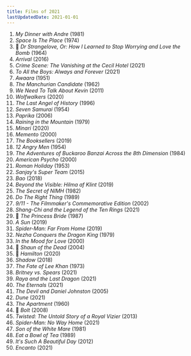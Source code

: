 ```yaml
---
title: Films of 2021
lastUpdatedDate: 2021-01-01
---
```


1. *My Dinner with Andre* (1981)
2. *Space Is The Place* (1974)
3. 🔁 *Dr Strangelove, Or: How I Learned to Stop Worrying and Love the Bomb* (1964)
4. *Arrival* (2016)
5. *Crime Scene: The Vanishing at the Cecil Hotel* (2021)
6. *To All the Boys: Always and Forever* (2021)
7. *Awaara* (1951)
8. *The Manchurian Candidate* (1962)
9. *We Need To Talk About Kevin* (2011)
10. *Wolfwalkers* (2020)
11. *The Last Angel of History* (1996)
12. *Seven Samurai* (1954)
13. *Paprika* (2006)
14. *Raining in the Mountain* (1979)
15. *Minari* (2020)
16. *Memento* (2000)
17. *The Booksellers* (2019)
18. *12 Angry Men* (1954)
19. *The Adventures of Buckaroo Banzai Across the 8th Dimension* (1984)
20. *American Psycho* (2000)
21. *Roman Holiday* (1953)
22. *Sanjay's Super Team* (2015)
23. *Bao* (2018)
24. *Beyond the Visible: Hilma af Klint* (2019)
25. *The Secret of NIMH* (1982)
26. *Do The Right Thing* (1989)
27. *9/11 - The Filmmaker's Commemorative Edition* (2002)
28. *Shang-Chi and the Legend of the Ten Rings* (2021)
29. 🔁 *The Princess Bride* (1987)
30. *A Sun* (2019)
31. *Spider-Man: Far From Home* (2019)
32. *Nezha Conquers the Dragon King* (1979)
33. *In the Mood for Love* (2000)
34. 🔁 *Shaun of the Dead* (2004)
35. 🔁 *Hamilton* (2020)
36. *Shadow* (2018)
37. *The Fate of Lee Khan* (1973)
38. *Britney vs. Spears* (2021)
39. *Raya and the Last Dragon* (2021)
40. *The Eternals* (2021)
41. *The Devil and Daniel Johnston* (2005)
42. *Dune* (2021)
43. *The Apartment* (1960)
44. 🔁 *Bolt* (2008)
45. *Twisted: The Untold Story of a Royal Vizier* (2013)
46. *Spider-Man: No Way Home* (2021)
47. *Son of the White Mare* (1981)
48. *Eat a Bowl of Tea* (1989)
49. *It's Such A Beautiful Day* (2012)
50. *Encanto* (2021)
